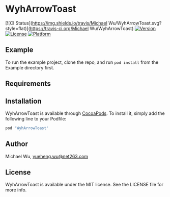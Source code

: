 # WyhArrowToast

[![CI Status](https://img.shields.io/travis/Michael Wu/WyhArrowToast.svg?style=flat)](https://travis-ci.org/Michael Wu/WyhArrowToast)
[![Version](https://img.shields.io/cocoapods/v/WyhArrowToast.svg?style=flat)](https://cocoapods.org/pods/WyhArrowToast)
[![License](https://img.shields.io/cocoapods/l/WyhArrowToast.svg?style=flat)](https://cocoapods.org/pods/WyhArrowToast)
[![Platform](https://img.shields.io/cocoapods/p/WyhArrowToast.svg?style=flat)](https://cocoapods.org/pods/WyhArrowToast)

## Example

To run the example project, clone the repo, and run `pod install` from the Example directory first.

## Requirements

## Installation

WyhArrowToast is available through [CocoaPods](https://cocoapods.org). To install
it, simply add the following line to your Podfile:

```ruby
pod 'WyhArrowToast'
```

## Author

Michael Wu, yueheng.wu@net263.com

## License

WyhArrowToast is available under the MIT license. See the LICENSE file for more info.
